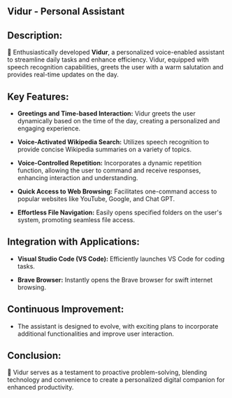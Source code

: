 ## Vidur - Personal Assistant

## Description:

🚀 Enthusiastically developed **Vidur**, a personalized voice-enabled assistant to streamline daily tasks and enhance efficiency. Vidur, equipped with speech recognition capabilities, greets the user with a warm salutation and provides real-time updates on the day.

## Key Features:

- **Greetings and Time-based Interaction:** Vidur greets the user dynamically based on the time of the day, creating a personalized and engaging experience.
  
- **Voice-Activated Wikipedia Search:** Utilizes speech recognition to provide concise Wikipedia summaries on a variety of topics.
  
- **Voice-Controlled Repetition:** Incorporates a dynamic repetition function, allowing the user to command and receive responses, enhancing interaction and understanding.
  
- **Quick Access to Web Browsing:** Facilitates one-command access to popular websites like YouTube, Google, and Chat GPT.
  
- **Effortless File Navigation:** Easily opens specified folders on the user's system, promoting seamless file access.

## Integration with Applications:

- **Visual Studio Code (VS Code):** Efficiently launches VS Code for coding tasks.
  
- **Brave Browser:** Instantly opens the Brave browser for swift internet browsing.

## Continuous Improvement:

- The assistant is designed to evolve, with exciting plans to incorporate additional functionalities and improve user interaction.

## Conclusion:

🌟 Vidur serves as a testament to proactive problem-solving, blending technology and convenience to create a personalized digital companion for enhanced productivity.
